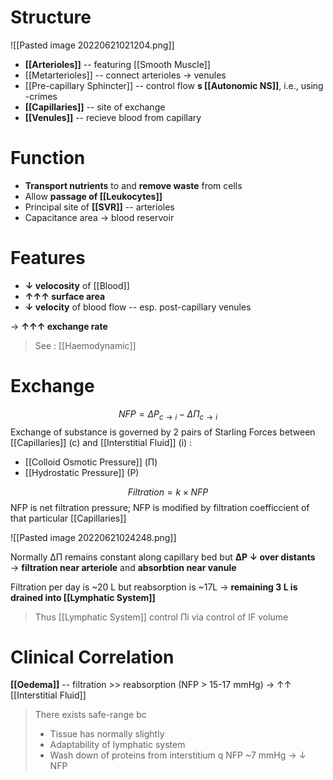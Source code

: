 # Structure

![[Pasted image 20220621021204.png]]

- **[[Arterioles]]** -- featuring [[Smooth Muscle]]
- [[Metarterioles]] -- connect arterioles → venules
- [[Pre-capillary Sphincter]] -- control flow **s [[Autonomic NS]]**, i.e., using -crimes
- **[[Capillaries]]** -- site of exchange
- **[[Venules]]** -- recieve blood from capillary

# Function
- **Transport nutrients** to and **remove waste** from cells
- Allow **passage of [[Leukocytes]]**
- Principal site of **[[SVR]]** -- arterioles
- Capacitance area → blood reservoir

# Features
- **↓ velocosity** of [[Blood]]
- **↑↑↑ surface area**
- **↓ velocity** of blood flow -- esp. post-capillary venules

→ **↑↑↑ exchange rate**

> See : [[Haemodynamic]]

# Exchange
$$NFP = \Delta P_{c \rightarrow i} - \Delta \Pi_{c \rightarrow i}$$
Exchange of substance is governed by 2 pairs of Starling Forces between [[Capillaries]] (c) and [[Interstitial Fluid]] (i) :
- [[Colloid Osmotic Pressure]] (Π)
- [[Hydrostatic Pressure]] (P)

$$ Filtration = k \times NFP $$
NFP is net filtration pressure; NFP is modified by filtration coefficcient of that particular [[Capillaries]]


![[Pasted image 20220621024248.png]]

Normally ΔΠ remains constant along capillary bed but **ΔP ↓ over distants** → **filtration near arteriole** and **absorbtion near vanule**

Filtration per day is ~20 L but reabsorption is ~17L → **remaining 3 L is drained into [[Lymphatic System]]**

> Thus [[Lymphatic System]] control Πi via control of IF volume

# Clinical Correlation
**[[Oedema]]** -- filtration >> reabsorption (NFP > 15-17 mmHg) → ↑↑ [[Interstitial Fluid]]

> There exists safe-range bc 
> - Tissue has normally slightly
> - Adaptability of lymphatic system
> - Wash down of proteins from interstitium q NFP ~7 mmHg → ↓ NFP